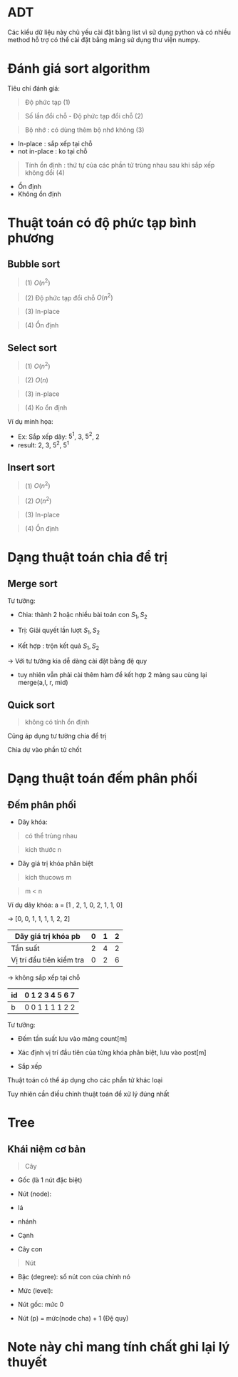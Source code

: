 # ADT
Các kiểu dữ liệu này chủ yếu cài đặt bằng list vì sử dụng python và có nhiều method hỗ trợ có thể cài đặt bằng mảng sử dụng 
thư viện numpy.

# Đánh giá sort algorithm
Tiêu chí đánh giá:

> Độ phức tạp (1)

> Số lần đổi chỗ - Độ phức tạp đổi chỗ (2)

> Bộ nhớ  : có dùng thêm bộ nhớ không (3)
- In-place : sắp xếp tại chỗ
- not in-place : ko tại chỗ
> Tính ổn định : thứ tự của các phần tử trùng nhau sau khi sắp xếp không đổi (4)
- Ổn định
- Không ổn định

# Thuật toán có độ phức tạp bình phương

## Bubble sort
> (1) $O(n^2)$

> (2) Độ phức tạp đổi chỗ $O(n^2)$

> (3) In-place

> (4) Ổn định

## Select sort
> (1) $O(n^2)$

> (2) $O(n)$

> (3) in-place

> (4) Ko ổn định

Ví dụ minh họa:
- Ex: Sắp xếp dãy: $5^{1}$, 3, $5^{2}$, 2
- result: 2, 3, $5^{2}$, $5^{1}$

## Insert sort
> (1) $O(n^2)$

> (2) $O(n^2)$

> (3) In-place

> (4) Ổn định

# Dạng thuật toán chia để trị
## Merge sort
Tư tưởng:

- Chia: thành 2 hoặc nhiều bài toán con $S_1, S_2$

- Trị: Giải quyết lần lượt $S_1, S_2$

- Kết hợp : trộn kết quả $S_1, S_2$

$\rightarrow$ Với tư tưởng kia dễ dàng cài đặt bằng đệ quy

- tuy nhiên vẫn phải cài thêm hàm để kết hợp 2 mảng sau cùng lại
merge(a,l, r, mid)


## Quick sort 
> không có tính ổn định

Cũng áp dụng tư tưởng chia để trị

Chia dự vào phần tử chốt

# Dạng thuật toán đếm phân phối
## Đếm phân phối
- Dãy khóa: 

> có thể trùng nhau 

> kích thước n

- Dãy giá trị khóa phân biệt

> kích thucows m

> m < n

Ví dụ dãy khóa: a = [1 , 2, 1, 0, 2, 1, 1, 0]

$\rightarrow$ [0, 0, 1, 1, 1, 1, 2, 2]

| Dãy giá trị khóa pb     | 0 | 1 | 2 |
| ------------------------|---|---|---|
|Tần suất                 | 2 | 4 | 2 |
|Vị trí đầu tiên kiểm tra | 0 | 2 | 6 |

$\rightarrow$ không sắp xếp tại chỗ

|id | 0  1  2  3  4  5  6  7 |
|---|------------------------|
| b | 0  0  1  1  1  1  2  2 |
 
Tư tưởng:
- Đếm tần suất lưu vào mảng count[m]

- Xác định vị trí đầu tiên của từng khóa phân biệt, lưu vào post[m]

- Sắp xếp

Thuật toán có thể áp dụng cho các phần tử khác loại

Tuy nhiên cần điều chỉnh thuật toán để xử lý đúng nhất


# Tree
## Khái niệm cơ bản
> Cây

- Gốc (là 1 nút đặc biệt)

- Nút (node):

+ lá

+ nhánh

- Cạnh

- Cây con

> Nút
- Bậc (degree): số nút con của chính nó

- Mức (level): 

+ Nút gốc: mức 0

+ Nút (p) = mức(node cha) + 1 (Đệ quy)




# Note này chỉ mang tính chất ghi lại lý thuyết
